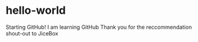 # hello-world
Starting GitHub!
I am learning GitHub
Thank you for the reccommendation shout-out to JiceBox
